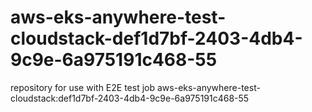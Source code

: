 # aws-eks-anywhere-test-cloudstack-def1d7bf-2403-4db4-9c9e-6a975191c468-55
repository for use with E2E test job aws-eks-anywhere-test-cloudstack:def1d7bf-2403-4db4-9c9e-6a975191c468-55
